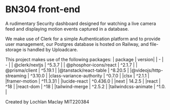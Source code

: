 # BN304 front-end
A rudimentary Security dashboard designed for watching a live camera feed and displaying motion events captured in a database.

We make use of Clerk for a simple Authentication platform and to provide user management, our Postgres database is hosted on Railway, and file-storage is handled by Uploadcare.

This project makes use of the following packages:
| package | version|
| - | - |
| @clerk/nextjs |  ^5.3.7 |
|  @phosphor-icons/react | ^2.1.7 |
| @prisma/client | ^5.19.1 |
|@tanstack/react-table | ^8.20.5 |
|@videojs/http-streaming | ^3.10.0 |
|class-variance-authority | ^0.7.0 |
|clsx | ^2.1.1 |
|framer-motion | ^11.3.31 |
|lucide-react | ^0.436.0 |
|next | 14.2.5 |
|react | ^18 |
|react-dom | ^18 |
|tailwind-merge | ^2.5.2 |
|tailwindcss-animate | ^1.0. |

Created by Lochlan Maclay MIT220384